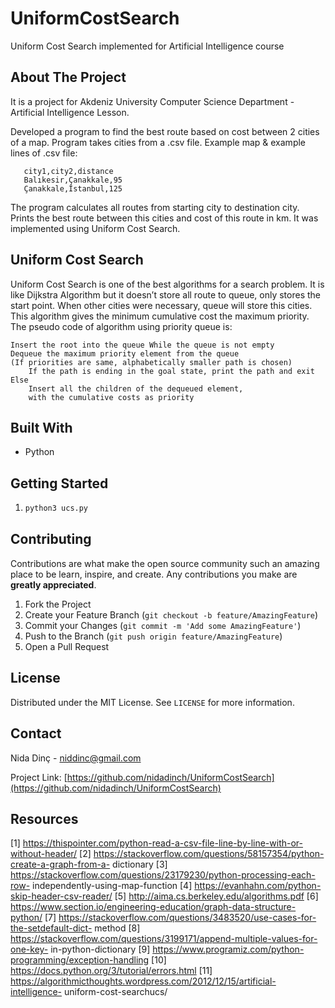 # UniformCostSearch
Uniform Cost Search implemented for Artificial Intelligence course

## About The Project

It is a project for Akdeniz University Computer Science Department - Artificial Intelligence Lesson. 

Developed a program to find the best route based on cost between 2 cities of a map. Program takes cities from a .csv file. Example map & example lines of .csv file:

       city1,city2,distance
       Balıkesir,Çanakkale,95
       Çanakkale,İstanbul,125

The program calculates all routes from starting city to destination city. Prints the best route between this cities and cost of this route in km. It was implemented using Uniform Cost Search.

## Uniform Cost Search

Uniform Cost Search is one of the best algorithms for a search problem. It is like Dijkstra Algorithm but it doesn’t store all route to queue, only stores the start point. When other cities were necessary, queue will store this cities. This algorithm gives the minimum cumulative cost the maximum priority. The pseudo code of algorithm using priority queue is:

    
    Insert the root into the queue While the queue is not empty
    Dequeue the maximum priority element from the queue
    (If priorities are same, alphabetically smaller path is chosen) 
        If the path is ending in the goal state, print the path and exit Else
        Insert all the children of the dequeued element,
        with the cumulative costs as priority
    
 

## Built With 

* Python

## Getting Started 

1. ```sh
   python3 ucs.py

   ```

  
## Contributing

Contributions are what make the open source community such an amazing place to be learn, inspire, and create. Any contributions you make are **greatly appreciated**.

1. Fork the Project
2. Create your Feature Branch (`git checkout -b feature/AmazingFeature`)
3. Commit your Changes (`git commit -m 'Add some AmazingFeature'`)
4. Push to the Branch (`git push origin feature/AmazingFeature`)
5. Open a Pull Request



## License

Distributed under the MIT License. See `LICENSE` for more information.


## Contact

Nida Dinç - niddinc@gmail.com

Project Link: [https://github.com/nidadinch/UniformCostSearch](https://github.com/nidadinch/UniformCostSearch)

## Resources

[1] https://thispointer.com/python-read-a-csv-file-line-by-line-with-or-without-header/ [2] https://stackoverflow.com/questions/58157354/python-create-a-graph-from-a- dictionary
[3] https://stackoverflow.com/questions/23179230/python-processing-each-row- independently-using-map-function
[4] https://evanhahn.com/python-skip-header-csv-reader/
[5] http://aima.cs.berkeley.edu/algorithms.pdf
[6] https://www.section.io/engineering-education/graph-data-structure-python/
[7] https://stackoverflow.com/questions/3483520/use-cases-for-the-setdefault-dict- method
[8] https://stackoverflow.com/questions/3199171/append-multiple-values-for-one-key- in-python-dictionary
[9] https://www.programiz.com/python-programming/exception-handling
[10] https://docs.python.org/3/tutorial/errors.html
[11] https://algorithmicthoughts.wordpress.com/2012/12/15/artificial-intelligence- uniform-cost-searchucs/